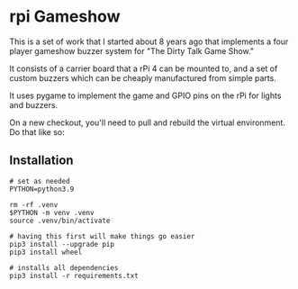 # rpi Gameshow

This is a set of work that I started about 8 years ago that implements a four player gameshow buzzer system for "The Dirty Talk Game Show."

It consists of a carrier board that a rPi 4 can be mounted to, and a set of custom buzzers which can be cheaply manufactured from simple parts. 

It uses pygame to implement the game and GPIO pins on the rPi for lights and buzzers.

On a new checkout, you'll need to pull and rebuild the virtual environment. Do that like so:

## Installation

```
# set as needed
PYTHON=python3.9

rm -rf .venv
$PYTHON -m venv .venv
source .venv/bin/activate

# having this first will make things go easier
pip3 install --upgrade pip 
pip3 install wheel

# installs all dependencies
pip3 install -r requirements.txt
```
